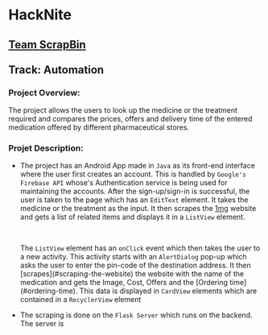 # HackNite
<h2><u>Team ScrapBin</u>
<br><br>
Track: Automation</h2>
<h3>Project Overview:</h3>
<p>The project allows the users to look up the medicine or the treatment required and compares the prices, offers and delivery time of the entered medication offered by different pharmaceutical stores.</p>
<h3>Projet Description:</h3>
<ul>
  <li>
    <p>The project has an Android App made in <code>Java</code> as its front-end interface where the user first creates an account. This is handled by <code>Google's Firebase API</code> whose's Authentication service is being used for maintaining the accounts. After the sign-up/sign-in is successful, the user is taken to the page which has an <code>EditText</code> element. It takes the medicine or the treatment as the input. It then scrapes the <a href="1mg.com">1mg</a> website and gets a list of related items and displays it in a <code>ListView</code> element.</p>
    <br>
    <p>The <code>ListView</code> element has an <code>onClick</code> event which then takes the user to a new activity. This activity starts with an <code>AlertDialog</code> pop-up which asks the user to enter the pin-code of the destination address. It then [scrapes](#scraping-the-website) the website with the name of the medication and gets the Image, Cost, Offers and the [Ordering time](#ordering-time). This data is displayed in <code>CardView</code> elements which are contained in a <code>RecyclerView</code> element</p>
  </li>
  <li>
    The scraping is done on the <code>Flask Server</code> which runs on the backend. The server is 
  </li>
</ul>
